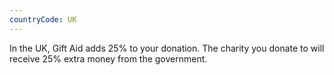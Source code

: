 ```yaml
---
countryCode: UK
---
```

In the UK, Gift Aid adds 25% to your donation. The charity you donate to will receive 25% extra money from the government.
